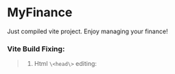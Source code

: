 # MyFinance

Just compiled vite project.
Enjoy managing your finance!

### Vite Build Fixing:

> 1. Html `\<head\>` editing:
